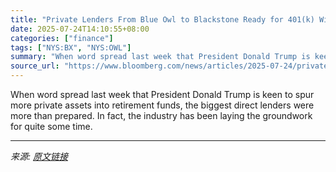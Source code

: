 ```yaml
---
title: "Private Lenders From Blue Owl to Blackstone Ready for 401(k) Win"
date: 2025-07-24T14:10:55+08:00
categories: ["finance"]
tags: ["NYS:BX", "NYS:OWL"]
summary: "When word spread last week that President Donald Trump is keen to spur more private assets into retirement funds, the biggest direct lenders were more than prepared. In fact, the industry has been lay"
source_url: "https://www.bloomberg.com/news/articles/2025-07-24/private-credit-firms-from-kkr-to-blackstone-ready-for-401-k-win"
---
```


When word spread last week that President Donald Trump is keen to spur more private assets into retirement funds, the biggest direct lenders were more than prepared. In fact, the industry has been laying the groundwork for quite some time.

---

*来源: [原文链接](https://www.bloomberg.com/news/articles/2025-07-24/private-credit-firms-from-kkr-to-blackstone-ready-for-401-k-win)*
